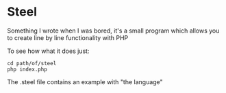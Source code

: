 Steel
=====

Something I wrote when I was bored, it's a small program which allows you to create line by line functionality with PHP

To see how what it does just:

```
cd path/of/steel
php index.php
```

The .steel file contains an example with "the language"
